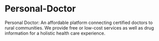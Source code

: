 # Personal-Doctor
Personal Doctor: An affordable platform connecting certified doctors to rural communities. We provide free or low-cost services as well as drug information for a holistic health care experience.
